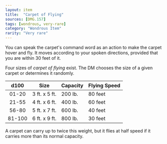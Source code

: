 ```yaml
---
layout: item
title:  "Carpet of Flying"
sources: [DMG.157]
tags: [wondrous, very-rare]
category: "Wondrous Item"
rarity: "Very rare"
---
```


You can speak the carpet's command word as an action to make the carpet hover and fly. It moves according to your spoken directions, provided that you are within 30 feet of it.

Four sizes of *carpet of flying* exist. The DM chooses the size of a given carpet or determines it randomly.

d100 | Size | Capacity | Flying Speed
:-: | --- | --- | ---
01-20 | 3 ft. x 5 ft. | 200 lb. | 80 feet
21-55 | 4 ft. x 6 ft. | 400 lb. | 60 feet
56-80 | 5 ft. x 7 ft. | 600 lb. | 40 feet
81-100 | 6 ft. x 9 ft. | 800 lb. | 30 feet

A carpet can carry up to twice this weight, but it flies at half speed if it carries more than its normal capacity.